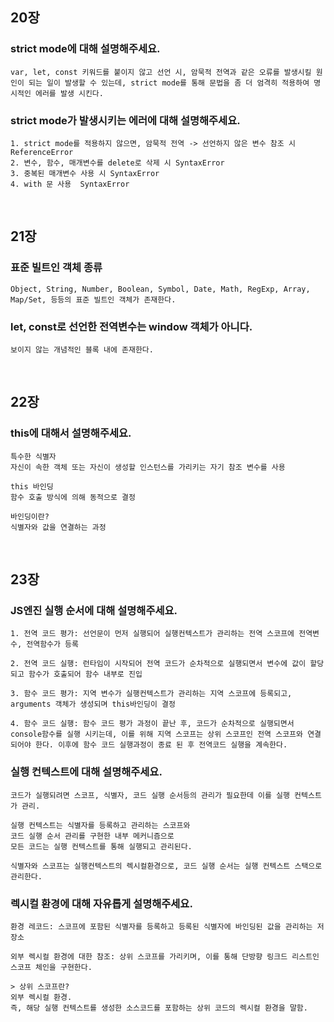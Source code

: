 ## 20장

### strict mode에 대해 설명해주세요.

    var, let, const 키워드를 붙이지 않고 선언 시, 암묵적 전역과 같은 오류를 발생시킬 원인이 되는 일이 발생할 수 있는데, strict mode를 통해 문법을 좀 더 엄격히 적용하여 명시적인 에러를 발생 시킨다.
    
### strict mode가 발생시키는 에러에 대해 설명해주세요.

    1. strict mode를 적용하지 않으면, 암묵적 전역 -> 선언하지 않은 변수 참조 시 ReferenceError
    2. 변수, 함수, 매개변수를 delete로 삭제 시 SyntaxError
    3. 중복된 매개변수 사용 시 SyntaxError
    4. with 문 사용  SyntaxError

<br>

## 21장

### 표준 빌트인 객체 종류

    Object, String, Number, Boolean, Symbol, Date, Math, RegExp, Array, Map/Set, 등등의 표준 빌트인 객체가 존재한다.

### let, const로 선언한 전역변수는 window 객체가 아니다. 

    보이지 않는 개념적인 블록 내에 존재한다.

<br>

## 22장

### this에 대해서 설명해주세요.

    특수한 식별자
    자신이 속한 객체 또는 자신이 생성할 인스턴스를 가리키는 자기 참조 변수를 사용
    
    this 바인딩
    함수 호출 방식에 의해 동적으로 결정
    
    바인딩이란?
    식별자와 값을 연결하는 과정

<br>

## 23장

### JS엔진 실행 순서에 대해 설명해주세요.
  
    1. 전역 코드 평가: 선언문이 먼저 실행되어 실행컨텍스트가 관리하는 전역 스코프에 전역변수, 전역함수가 등록

    2. 전역 코드 실행: 런타임이 시작되어 전역 코드가 순차적으로 실행되면서 변수에 값이 할당되고 함수가 호출되어 함수 내부로 진입

    3. 함수 코드 평가: 지역 변수가 실행컨텍스트가 관리하는 지역 스코프에 등록되고, arguments 객체가 생성되며 this바인딩이 결정

    4. 함수 코드 실행: 함수 코드 평가 과정이 끝난 후, 코드가 순차적으로 실행되면서 console함수를 실행 시키는데, 이를 위해 지역 스코프는 상위 스코프인 전역 스코프와 연결되어야 한다. 이후에 함수 코드 실행과정이 종료 된 후 전역코드 실행을 계속한다.
    
### 실행 컨텍스트에 대해 설명해주세요.

    코드가 실행되려면 스코프, 식별자, 코드 실행 순서등의 관리가 필요한데 이를 실행 컨텍스트가 관리.

    실행 컨텍스트는 식별자를 등록하고 관리하는 스코프와
    코드 실행 순서 관리를 구현한 내부 메커니즘으로
    모든 코드는 실행 컨텍스트를 통해 실행되고 관리된다.
    
    식별자와 스코프는 실행컨텍스트의 렉시컬환경으로, 코드 실행 순서는 실행 컨텍스트 스택으로 관리한다.
   
    
 ### 렉시컬 환경에 대해 자유롭게 설명해주세요.
 
    환경 레코드: 스코프에 포함된 식별자를 등록하고 등록된 식별자에 바인딩된 값을 관리하는 저장소

    외부 렉시컬 환경에 대한 참조: 상위 스코프를 가리키며, 이를 통해 단방향 링크드 리스트인 스코프 체인을 구현한다.
    
    > 상위 스코프란?
    외부 렉시컬 환경.
    즉, 해당 실행 컨텍스트를 생성한 소스코드를 포함하는 상위 코드의 렉시컬 환경을 말함.
